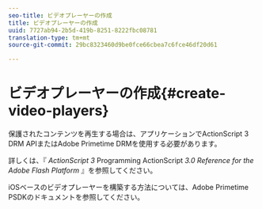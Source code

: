 ```yaml
---
seo-title: ビデオプレーヤーの作成
title: ビデオプレーヤーの作成
uuid: 7727ab94-2b5d-419b-8251-8222fbc08781
translation-type: tm+mt
source-git-commit: 29bc8323460d9be0fce66cbea7c6fce46df20d61

---
```



# ビデオプレーヤーの作成{#create-video-players}

保護されたコンテンツを再生する場合は、アプリケーションでActionScript 3 DRM APIまたはAdobe Primetime DRMを使用する必要があります。

詳しくは、『 *ActionScript 3* Programming ActionScript *3.0 Reference for the Adobe Flash Platform* 』を参照してください。

iOSベースのビデオプレーヤーを構築する方法については、Adobe Primetime PSDKのドキュメントを参照してください。
